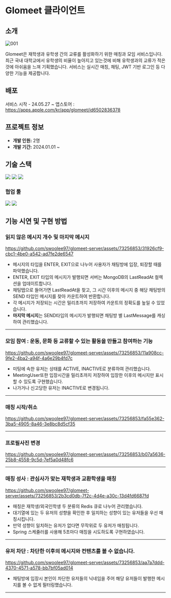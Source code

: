 # Glomeet 클라이언트

## 소개
![001](https://github.com/hwansoo17/Glomeet/assets/138691211/de381d6e-a325-4b6b-bc62-02b3ed6cff6e)


Glomeet은 재학생과 유학생 간의 교류를 활성화하기 위한 매칭과 모임 서비스입니다.
최근 국내 대학교에서 유학생의 비율이 높아지고 있는것에 비해 유학생과의 교류가 적은 것에 아쉬움을 느껴 기획했습니다.
서비스는 실시간 매칭, 채팅, JWT 기반 로그인 등 다양한 기능을 제공합니다.


## 배포

서비스 시작 - 24.05.27 ~
앱스토어 : https://apps.apple.com/kr/app/glomeet/id6502836378

## 프로젝트 정보

- **개발 인원:** 2명
- **개발 기간:** 2024.01.01 ~

## 기술 스택
<img src="https://img.shields.io/badge/JavaScript-F7DF1E?style=for-the-badge&logo=JavaScript&logoColor=black">
<img src="https://img.shields.io/badge/React-61DAFB?style=for-the-badge&logo=React&logoColor=black">
<img src="https://img.shields.io/badge/Firebase-FFCA28?style=for-the-badge&logo=Firebase&logoColor=yellow">


### 협업 툴

<img src="https://img.shields.io/badge/Notion-000000?style=for-the-badge&logo=Notion&logoColor=yellow"> <img src="https://img.shields.io/badge/GitHub-181717?style=for-the-badge&logo=GitHub&logoColor=yellow">

## 기능 시연 및 구현 방법

### 읽지 않은 메시지 개수 및 마지막 메시지

https://github.com/swoolee97/glomeet-server/assets/73256853/31926cf9-cbc1-4be0-a542-ad7fe2de6547

- 메시지의 타입을 ENTER, EXIT으로 나누어 사용자가 채팅방에 입장, 퇴장할 때를 파악했습니다.
- ENTER, EXIT 타입의 메시지가 발행되면 서버는 MongoDB의 LastReadAt 컬렉션을 업데이트합니다.
- 채팅탭으로 들어가면 LastReadAt을 찾고, 그 시간 이후의 메시지 중 해당 채팅방의 SEND 타입인 메시지를 찾아 카운트하여 반환합니다.
- 각 메시지가 저장되는 시간은 밀리초까지 저장하여 카운트의 정확도를 높일 수 있었습니다.
- **마지막 메시지**는 SEND타입의 메시지가 발행되면 채팅방 별 LastMessage를 캐싱하여 관리했습니다.

---

### 모임 참여 : 운동, 문화 등 교류할 수 있는 활동을 만들고 참여하는 기능

https://github.com/swoolee97/glomeet-server/assets/73256853/11a908cc-9fe2-4ba2-a94f-4a6e29b4fd7c

- 미팅에 속한 유저는 상태를 ACTIVE, INACTIVE로 분류하여 관리했습니다.
- MeetingUser또한 입장시간을 밀리초까지 저장하여 입장한 이후의 메시지만 표시할 수 있도록 구현했습니다.
- 나가거나 신고당한 유저는 INACTIVE로 변경됩니다.

---

### 매칭 시작/취소

https://github.com/swoolee97/glomeet-server/assets/73256853/fa55e362-3ba5-4905-8a46-3e8bc8d5cf35

--- 

### 프로필사진 변경

https://github.com/swoolee97/glomeet-server/assets/73256853/b07a5636-25b8-4558-9c5d-7ef5a0d48fc6

---

### 매칭 성사 : 관심사가 맞는 재학생과 교환학생을 매칭

https://github.com/swoolee97/glomeet-server/assets/73256853/2b3cd0db-7f2c-4d4e-a30c-13d4fd6687fd

- 매칭은 재학생/외국인학생 두 분류의 Redis 큐로 나누어 관리했습니다.
- 대기열에 있는 두 유저의 성향을 확인한 후 일치하는 성향이 있는 유저들을 우선 매칭시킵니다.
- 만약 성향이 일치하는 유저가 없다면 무작위로 두 유저가 매칭됩니다.
- Spring 스케쥴러를 사용해 5초마다 매칭을 시도하도록 구현하였습니다.

---

### 유저 차단 : 차단한 이후의 메시지와 컨텐츠를 볼 수 없습니다.

https://github.com/swoolee97/glomeet-server/assets/73256853/aa7a7ddd-4370-4571-a578-bb7bf05ad014

- 채팅방에 입장시 본인이 차단한 유저들의 닉네임을 주어 해당 유저들이 발행한 메시지를 볼 수 없게 필터링했습니다.

---


